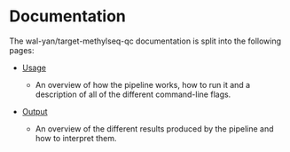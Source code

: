 # Documentation

The wal-yan/target-methylseq-qc documentation is split into the following pages:

- [Usage](usage.md)
  - An overview of how the pipeline works, how to run it and a description of all of the different command-line flags.

- [Output](output.md)
  - An overview of the different results produced by the pipeline and how to interpret them.
